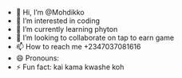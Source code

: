 - 👋 Hi, I’m @Mohdikko
- 👀 I’m interested in coding
- 🌱 I’m currently learning phyton
- 💞️ I’m looking to collaborate on tap to earn game
- 📫 How to reach me +2347037081616
- 😄 Pronouns: 
- ⚡ Fun fact: kai kama kwashe koh

<!---
Mohdikko/Mohdikko is a ✨ special ✨ repository because its `README.md` (this file) appears on your GitHub profile.
You can click the Preview link to take a look at your changes.
--->
